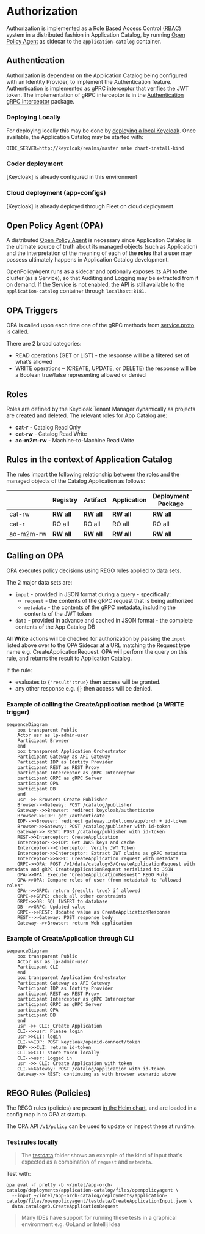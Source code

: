 <!---
  SPDX-FileCopyrightText: (C) 2025 Intel Corporation
  SPDX-License-Identifier: Apache-2.0
-->
# Authorization

Authorization is implemented as a Role Based Access Control (RBAC) system in a distributed 
fashion in Application Catalog, by running [Open Policy Agent] as sidecar to the `application-catalog`
container.

## Authentication
Authorization is dependent on the Application Catalog being configured with an Identity Provider, to implement
the Authentication feature. Authentication is implemented as gPRC interceptor that verifies the JWT token. 
The implementation of gRPC interceptor is in the [Authentication gRPC Interceptor] package.

### Deploying Locally
For deploying locally this may be done by [deploying a local Keycloak](../deployments/keycloak-dev).
Once available, the Application Catalog may be started with:
```shell
OIDC_SERVER=http://keycloak/realms/master make chart-install-kind
```

### Coder deployment 
[Keycloak]
is already configured in this environment

### Cloud deployment (app-configs)
[Keycloak]
is already deployed through Fleet on cloud deployment.

## Open Policy Agent (OPA)
A distributed [Open Policy Agent] is necessary since Application Catalog is the ultimate source of truth about its managed objects
(such as Application) and the interpretation of the meaning of each of the **roles** that a user
may possess ultimately happens in Application Catalog development.

OpenPolicyAgent runs as a sidecar and optionally exposes its API to the cluster (as a Service), so that Auditing and
Logging may be extracted from it on demand. If the Service is not enabled, the API is still available to the 
`application-catalog` container through `localhost:8181`.

## OPA Triggers
OPA is called upon each time one of the gRPC methods from [service.proto](../api/catalog/v3/service.proto) 
is called.

There are 2 broad categories:

* READ operations (GET or LIST) - the response will be a filtered set of what’s allowed
* WRITE operations – (CREATE, UPDATE, or DELETE) the response will be a Boolean true/false representing allowed or denied

## Roles

Roles are defined by the Keycloak Tenant Manager dynamically as projects are created and deleted.
The relevant roles for App Catalog are:
* **cat-r** - Catalog Read Only
* **cat-rw** - Catalog Read Write
* **ao-m2m-rw** - Machine-to-Machine Read Write

## Rules in the context of Application Catalog
The rules impart the following relationship between the roles and the managed objects of the Catalog Application as follows:

|        | Registry   | Artifact   | Application | Deployment<br/>Package |
|--------|------------|-------------|-----------------|------------------------|
| cat-rw | **RW all** | **RW all**  | **RW all**              | **RW all**             |
| cat-r  | RO all     | RO all      | RO all                  | RO all                 |
| ao-m2m-rw | **RW all** | **RW all**  | **RW all**              | **RW all**             |

## Calling on OPA
OPA executes policy decisions using REGO rules applied to data sets.

The 2 major data sets are:
* `input` - provided in JSON format during a query - specifically:
  * `request` - the contents of the gRPC request that is being authorized
  * `metadata` - the contents of the gRPC metadata, including the contents of the JWT token
* `data` - provided in advance and cached in JSON format - the complete contents of the App Catalog DB

All **Write** actions will be checked for authorization by passing the `input` listed above over
to the OPA Sidecar at a URL matching the Request type name e.g. CreateApplicationRequest.
OPA will perform the query on this rule, and returns the result to Application Catalog.

If the rule:
* evaluates to `{"result":true}` then access will be granted.
* any other response e.g. `{}` then access will be denied.



### Example of calling the CreateApplication method (a WRITE trigger)
```mermaid
sequenceDiagram
    box transparent Public
    Actor usr as lp-admin-user
    Participant Browser
    end
    box transparent Application Orchestrator
    Participant Gateway as API Gateway
    Participant IDP as Idntity Provider
    participant REST as REST Proxy
    participant Interceptor as gRPC Interceptor
    participant GRPC as gRPC Server
    participant OPA
    participant DB
    end
    usr ->> Browser: Create Publisher
    Browser->>Gateway: POST /catalog/publisher
    Gateway-->>Browser: redirect keycloak/authenticate
    Browser->>IDP: get /authenticate
    IDP-->>Browser: redirect gateway.intel.com/app/orch + id-token
    Browser->>Gateway: POST /catalog/publisher with id-token
    Gateway->> REST: POST /catalog/publisher with id-token
    REST->>Interceptor: CreateApplication
    Interceptor-->>IDP: Get JWKS keys and cache
    Interceptor->>Interceptor: Verify JWT Token
    Interceptor->>Interceptor: Extract JWT claims as gRPC metadata
    Interceptor->>GRPC: CreateApplication request with metadata
    GRPC->>OPA: POST /v1/data/catalogv3/CreateApplicationRequest with metadata and gRPC CreateApplicationRequest serialized to JSON
    OPA->>OPA: Execute "CreateApplicationResuest" REGO Rule
    OPA->>OPA: Compare roles of user (from metadata) to "allowed roles"
    OPA-->>GRPC: return {result: true} if allowed
    GRPC->>GRPC: check all other constraints
    GRPC->>DB: SQL INSERT to database
    DB-->>GRPC: Updated value
    GRPC-->>REST: Updated value as CreateApplicationResponse
    REST-->>Gateway: POST response body
    Gateway-->>Browser: return Web application
```

### Example of CreateApplication through CLI
```mermaid
sequenceDiagram
    box transparent Public
    Actor usr as lp-admin-user
    Participant CLI
    end
    box transparent Application Orchestrator
    Participant Gateway as API Gateway
    Participant IDP as Idntity Provider
    participant REST as REST Proxy
    participant Interceptor as gRPC Interceptor
    participant GRPC as gRPC Server
    participant OPA
    participant DB
    end
    usr ->> CLI: Create Application
    CLI-->>usr: Please login
    usr->>CLI: login
    CLI->>IDP: POST keycloak/openid-connect/token
    IDP-->>CLI: return id-token
    CLI->>CLI: store token locally
    CLI-->usr: Logged in
    usr ->> CLI: Create Application with token
    CLI->>Gateway: POST /catalog/application with id-token
    Gateway->> REST: continuing as with browser scenario above
```

## REGO Rules (Policies)
The REGO rules (policies) are present [in the Helm chart](../deployments/application-catalog/files/openpolicyagent), and
are loaded in a config map in to OPA at startup.

The OPA API `/v1/policy` can be used to update or inspect these at runtime.

### Test rules locally

> The [testdata](../deployments/application-catalog/files/openpolicyagent/testdata) folder shows an example of the kind of input that's expected as a combination of `request` and `metedata`.

Test with:
```shell
opa eval -f pretty -b ~/intel/app-orch-catalog/deployments/application-catalog/files/openpolicyagent \
  --input ~/intel/app-orch-catalog/deployments/application-catalog/files/openpolicyagent/testdata/CreateApplicationInput.json \
  data.catalogv3.CreateApplicationRequest
```

> Many IDEs have support for running these tests in a graphical environment e.g. GoLand or Intellij Idea

[Open Policy Agent]: https://www.openpolicyagent.org/docs/latest
[Authentication gRPC Interceptor]: https://github.com/open-edge-platform/orch-library/blob/main/go/pkg/grpc/auth/auth.go